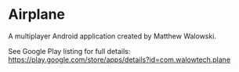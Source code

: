 # Airplane
A multiplayer Android application created by Matthew Walowski. 

See Google Play listing for full details:
https://play.google.com/store/apps/details?id=com.walowtech.plane
